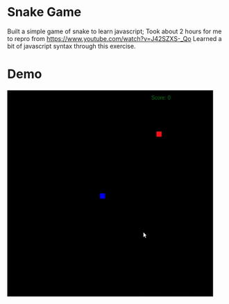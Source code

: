 # Snake Game

Built a simple game of snake to learn javascript; Took about 2 hours for me to repro from https://www.youtube.com/watch?v=J42SZXS-_Qo
Learned a bit of javascript syntax through this exercise. 

# Demo
![Alt Text](./assets/snake.gif)